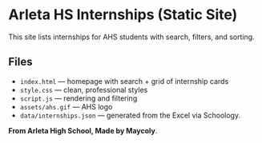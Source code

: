 # Arleta HS Internships (Static Site)

This site lists internships for AHS students with search, filters, and sorting.

## Files
- `index.html` — homepage with search + grid of internship cards
- `style.css` — clean, professional styles
- `script.js` —  rendering and filtering
- `assets/ahs.gif` — AHS logo 
- `data/internships.json` — generated from the Excel via Schoology. 


 **From Arleta High School, Made by Maycoly**.
